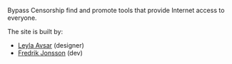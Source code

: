 Bypass Censorship find and promote tools that provide Internet access to everyone.

The site is built by:

* [Leyla Avsar](https://www.leylaavsar.com/) (designer)
* [Fredrik Jonsson](https://xdeb.net/) (dev)